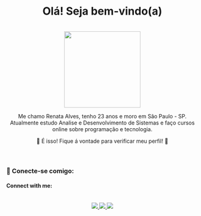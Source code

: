 ##
<h1 align=center> Olá! Seja bem-vindo(a) </h1>

<br>
<div align="center">
  <img height="200em" src="https://user-images.githubusercontent.com/100436812/198044637-a2783a41-cee8-414c-abeb-10da77f64b20.gif">
 </div>
 <div align="center">
  <p> Me chamo Renata Alves, tenho 23 anos e moro em São Paulo - SP. Atualmente estudo Analise e Desenvolvimento de Sistemas e faço cursos online sobre programação e tecnologia. <p>
 <p> 💖 É isso! Fique á vontade para verificar meu perfil! 💖 </p>
</div>
<br>

 ##
 ### 💬 Conecte-se comigo: 
 #### Connect with me: 

<br> 
<div align="center">
   <a href="https://www.linkedin.com/in/renataalvesz/" target="_blank"><img src="https://img.shields.io/badge/-LinkedIn-%230077B5?style=for-the-badge&logo=linkedin&logoColor=white" target="_blank"> </a>  
  <a href="https://www.instagram.com/drawarys/" target="_blank"> <img src="https://img.shields.io/badge/-Instagram-%23E4405F?style=for-the-badge&logo=instagram&logoColor=white" target="_blank"> </a> 
  <a href = "mailto:renataalvescunh@gmail.com"><img src="https://img.shields.io/badge/-Gmail-%23333?style=for-the-badge&logo=gmail&logoColor=white" target="_blank"> </a>
</div>



